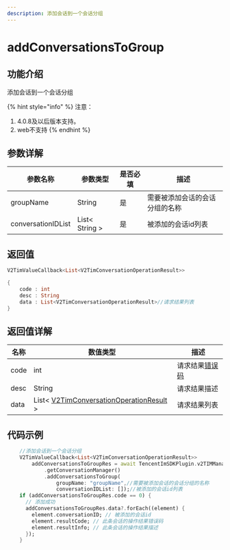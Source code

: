 ```yaml
---
description: 添加会话到一个会话分组
---
```


# addConversationsToGroup

## 功能介绍

添加会话到一个会话分组

{% hint style="info" %}
注意：

1. 4.0.8及以后版本支持。
2. web不支持
{% endhint %}

## 参数详解

| 参数名称               | 参数类型           | 是否必填 | 描述              |
| ------------------ | -------------- | ---- | --------------- |
| groupName          | String         | 是    | 需要被添加会话的会话分组的名称 |
| conversationIDList | List< String > | 是    | 被添加的会话id列表      |

## 返回值

```dart
V2TimValueCallback<List<V2TimConversationOperationResult>>

{
    code : int
    desc : String
    data : List<V2TimConversationOperationResult>//请求结果列表
}
```

## 返回值详解

| 名称   | 数值类型                                                                                            | 描述                                                             |
| ---- | ----------------------------------------------------------------------------------------------- | -------------------------------------------------------------- |
| code | int                                                                                             | 请求结果[错误码](https://cloud.tencent.com/document/product/269/1671) |
| desc | String                                                                                          | 请求结果描述                                                         |
| data | List< [V2TimConversationOperationResult](../keyClass/message/v2timconversationresult.md) > | 请求结果列表                                                         |

## 代码示例

```dart
    //添加会话到一个会话分组
    V2TimValueCallback<List<V2TimConversationOperationResult>>
        addConversationsToGroupRes = await TencentImSDKPlugin.v2TIMManager
            .getConversationManager()
            .addConversationsToGroup(
                groupName: "groupName",//需要被添加会话的会话分组的名称
                conversationIDList: []);//被添加的会话id列表
    if (addConversationsToGroupRes.code == 0) {
      // 添加成功
      addConversationsToGroupRes.data?.forEach((element) {
        element.conversationID; // 被添加的会话id
        element.resultCode; // 此条会话的操作结果错误码
        element.resultInfo; // 此条会话的操作结果描述
      });
    }
```
